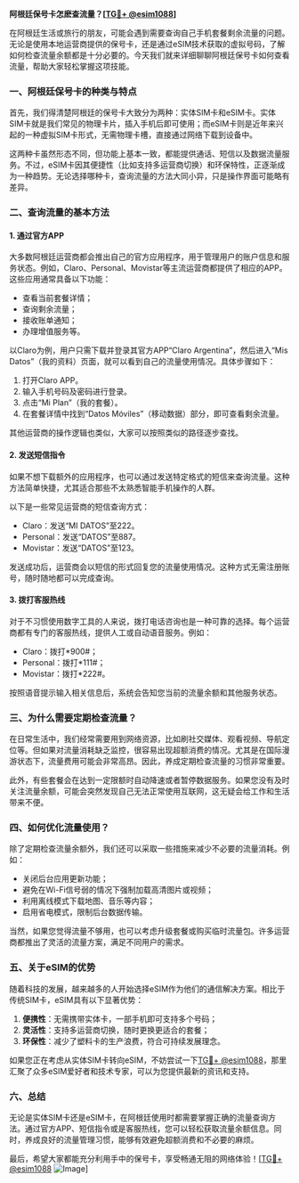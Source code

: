 **阿根廷保号卡怎麽查流量？[[TG💪+ @esim1088](https://t.me/s/esim1088)]**

在阿根廷生活或旅行的朋友，可能会遇到需要查询自己手机套餐剩余流量的问题。无论是使用本地运营商提供的保号卡，还是通过eSIM技术获取的虚拟号码，了解如何检查流量余额都是十分必要的。今天我们就来详细聊聊阿根廷保号卡如何查看流量，帮助大家轻松掌握这项技能。

### 一、阿根廷保号卡的种类与特点

首先，我们得清楚阿根廷的保号卡大致分为两种：实体SIM卡和eSIM卡。实体SIM卡就是我们常见的物理卡片，插入手机后即可使用；而eSIM卡则是近年来兴起的一种虚拟SIM卡形式，无需物理卡槽，直接通过网络下载到设备中。

这两种卡虽然形态不同，但功能上基本一致，都能提供通话、短信以及数据流量服务。不过，eSIM卡因其便捷性（比如支持多运营商切换）和环保特性，正逐渐成为一种趋势。无论选择哪种卡，查询流量的方法大同小异，只是操作界面可能略有差异。

### 二、查询流量的基本方法

#### 1. **通过官方APP**
大多数阿根廷运营商都会推出自己的官方应用程序，用于管理用户的账户信息和服务状态。例如，Claro、Personal、Movistar等主流运营商都提供了相应的APP。这些应用通常具备以下功能：

- 查看当前套餐详情；
- 查询剩余流量；
- 接收账单通知；
- 办理增值服务等。

以Claro为例，用户只需下载并登录其官方APP“Claro Argentina”，然后进入“Mis Datos”（我的资料）页面，就可以看到自己的流量使用情况。具体步骤如下：
1. 打开Claro APP。
2. 输入手机号码及密码进行登录。
3. 点击“Mi Plan”（我的套餐）。
4. 在套餐详情中找到“Datos Móviles”（移动数据）部分，即可查看剩余流量。

其他运营商的操作逻辑也类似，大家可以按照类似的路径逐步查找。

#### 2. **发送短信指令**
如果不想下载额外的应用程序，也可以通过发送特定格式的短信来查询流量。这种方法简单快捷，尤其适合那些不太熟悉智能手机操作的人群。

以下是一些常见运营商的短信查询方式：
- Claro：发送“MI DATOS”至222。
- Personal：发送“DATOS”至887。
- Movistar：发送“DATOS”至123。

发送成功后，运营商会以短信的形式回复您的流量使用情况。这种方式无需注册账号，随时随地都可以完成查询。

#### 3. **拨打客服热线**
对于不习惯使用数字工具的人来说，拨打电话咨询也是一种可靠的选择。每个运营商都有专门的客服热线，提供人工或自动语音服务。例如：
- Claro：拨打*900#；
- Personal：拨打*111#；
- Movistar：拨打*222#。

按照语音提示输入相关信息后，系统会告知您当前的流量余额和其他服务状态。

### 三、为什么需要定期检查流量？

在日常生活中，我们经常需要用到网络资源，比如刷社交媒体、观看视频、导航定位等。但如果对流量消耗缺乏监控，很容易出现超额消费的情况。尤其是在国际漫游状态下，流量费用可能会非常高昂。因此，养成定期检查流量的习惯非常重要。

此外，有些套餐会在达到一定限额时自动降速或者暂停数据服务。如果您没有及时关注流量余额，可能会突然发现自己无法正常使用互联网，这无疑会给工作和生活带来不便。

### 四、如何优化流量使用？

除了定期检查流量余额外，我们还可以采取一些措施来减少不必要的流量消耗。例如：
- 关闭后台应用更新功能；
- 避免在Wi-Fi信号弱的情况下强制加载高清图片或视频；
- 利用离线模式下载地图、音乐等内容；
- 启用省电模式，限制后台数据传输。

当然，如果您觉得流量不够用，也可以考虑升级套餐或购买临时流量包。许多运营商都推出了灵活的流量方案，满足不同用户的需求。

### 五、关于eSIM的优势

随着科技的发展，越来越多的人开始选择eSIM作为他们的通信解决方案。相比于传统SIM卡，eSIM具有以下显著优势：

1. **便携性**：无需携带实体卡，一部手机即可支持多个号码；
2. **灵活性**：支持多运营商切换，随时更换更适合的套餐；
3. **环保性**：减少了塑料卡的生产浪费，符合可持续发展理念。

如果您正在考虑从实体SIM卡转向eSIM，不妨尝试一下[TG💪+ @esim1088](https://t.me/s/esim1088)，那里汇聚了众多eSIM爱好者和技术专家，可以为您提供最新的资讯和支持。

### 六、总结

无论是实体SIM卡还是eSIM卡，在阿根廷使用时都需要掌握正确的流量查询方法。通过官方APP、短信指令或是客服热线，您可以轻松获取流量余额信息。同时，养成良好的流量管理习惯，能够有效避免超额消费和不必要的麻烦。

最后，希望大家都能充分利用手中的保号卡，享受畅通无阻的网络体验！[[TG💪+ @esim1088](https://t.me/s/esim1088) ![Image](https://i.postimg.cc/4NQfJmqS/Snipaste-2025-05-13-00-14-12.png)]